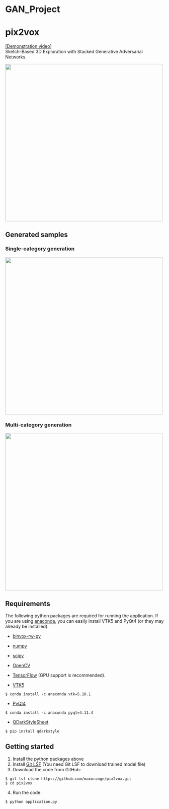 # GAN_Project
# pix2vox
[[Demonstration video]](https://maxorange.github.io/pix2vox/)<br>
Sketch-Based 3D Exploration with Stacked Generative Adversarial Networks.

<img src="img/sample.gif" width="500">

## Generated samples

### Single-category generation

<img src="img/single-category-generation.png" width="500">

### Multi-category generation

<img src="img/multi-category-generation.png" width="500">

## Requirements

The following python packages are required for running the application. If you are using [anaconda](https://www.continuum.io/), you can easily install VTK5 and PyQt4 (or they may already be installed).

* [binvox-rw-py](https://github.com/dimatura/binvox-rw-py)
* [numpy](https://github.com/numpy/numpy)
* [scipy](https://github.com/scipy/scipy)
* [OpenCV](http://opencv.org/)
* [TensorFlow](https://github.com/tensorflow/tensorflow) (GPU support is recommended).

* [VTK5](http://www.vtk.org/)

```
$ conda install -c anaconda vtk=5.10.1
```

* [PyQt4](https://www.riverbankcomputing.com/software/pyqt/intro)

```
$ conda install -c anaconda pyqt=4.11.4
```

* [QDarkStyleSheet](https://github.com/ColinDuquesnoy/QDarkStyleSheet)

```
$ pip install qdarkstyle
```

## Getting started

1. Install the python packages above
2. Install [Git LSF](https://git-lfs.github.com/) (You need Git LSF to download trained model file)
3. Download the code from GitHub:

```
$ git lsf clone https://github.com/maxorange/pix2vox.git
$ cd pix2vox
```

4. Run the code:

```
$ python application.py
```
